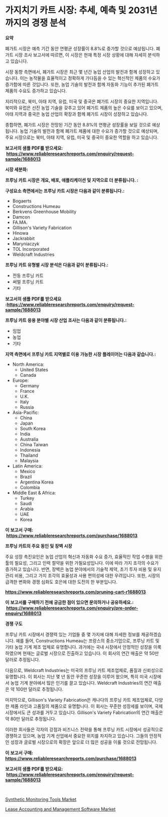 <p><h1>가지치기 카트 시장: 추세, 예측 및 2031년까지의 경쟁 분석</h1></p><p><strong>요약</strong></p>
<p><p>폐가트 시장은 예측 기간 동안 연평균 성장률이 8.8%로 증가할 것으로 예상됩니다. 폐가트 시장 조사 보고서에 따르면, 이 시장은 현재 특정 시장 상황에 대해 자세히 분석하고 있습니다.</p><p>시장 동향 측면에서, 폐가트 시장은 최근 몇 년간 농업 산업의 발전과 함께 성장하고 있습니다. 이는 농작물을 효율적이고 정확하게 가다듬을 수 있는 혁신적인 제품의 수요가 증가함에 따른 것입니다. 또한, 농업 기술의 발전과 함께 자동화 기능이 추가된 폐가트 제품의 수요도 증가하고 있습니다.</p><p>지리적으로, 북미, 아태 지역, 유럽, 미국 및 중국은 폐가트 시장의 중요한 지역입니다. 북미와 유럽은 선진 농업 기술을 갖추고 있어 폐가트 제품의 높은 수요를 보이고 있으며, 아태 지역과 중국은 농업 산업의 확장과 함께 폐가트 시장이 성장하고 있습니다.</p><p>종합하면, 폐가트 시장은 전망된 기간 동안 8.8%의 연평균 성장률을 보일 것으로 예상됩니다. 농업 기술의 발전과 함께 폐가트 제품에 대한 수요가 증가할 것으로 예상되며, 주요 시장으로는 북미, 아태 지역, 유럽, 미국 및 중국이 중요한 역할을 하고 있습니다.</p></p>
<p><strong>보고서의 샘플 PDF를 받으세요: &nbsp;<a href="https://www.reliableresearchreports.com/enquiry/request-sample/1688013">https://www.reliableresearchreports.com/enquiry/request-sample/1688013</a></strong></p>
<p><strong>시장 세분화:</strong></p>
<p><strong> 프루닝 카트 시장은 개요, 배포, 애플리케이션 및 지역으로 더 분류됩니다. :</strong></p>
<p><strong>구성요소 측면에서는 프루닝 카트 시장은 다음과 같이 분류됩니다.:</strong></p>
<p><ul><li>Bogaerts</li><li>Constructions Humeau</li><li>Berkvens Greenhouse Mobility</li><li>Damcon</li><li>FA.MA.</li><li>Gillison's Variety Fabrication</li><li>Hinowa</li><li>Jackrabbit</li><li>Maryniaczyk</li><li>TOL Incorporated</li><li>Weldcraft Industries</li></ul></p>
<p><strong> 프루닝 카트 유형별 시장 분석은 다음과 같이 분류됩니다.:</strong></p>
<p><ul><li>전동 프루닝 카트</li><li>써멀 프루닝 카트</li><li>기타</li></ul></p>
<p><strong>보고서의 샘플 PDF를 받으세요 :<a href="https://www.reliableresearchreports.com/enquiry/request-sample/1688013">https://www.reliableresearchreports.com/enquiry/request-sample/1688013</a></strong></p>
<p><strong> 프루닝 카트 응용 분야별 시장 산업 조사는 다음과 같이 분류됩니다.:</strong></p>
<p><ul><li>임업</li><li>농업</li><li>기타</li></ul></p>
<p><strong>지역 측면에서 프루닝 카트 지역별로 이용 가능한 시장 플레이어는 다음과 같습니다.:</strong></p>
<p><ul>
    <li>
        North America:
        <ul>
            <li>United States</li>
            <li>Canada</li>
        </ul>
    </li>
    <li>
        Europe:
        <ul>
            <li>Germany</li>
            <li>France</li>
            <li>U.K.</li>
            <li>Italy</li>
            <li>Russia</li>
        </ul>
    </li>
    <li>
        Asia-Pacific:
        <ul>
            <li>China</li>
            <li>Japan</li>
            <li>South Korea</li>
            <li>India</li>
            <li>Australia</li>
            <li>China Taiwan</li>
            <li>Indonesia</li>
            <li>Thailand</li>
            <li>Malaysia</li>
        </ul>
    </li>
    <li>
        Latin America:
        <ul>
            <li>Mexico</li>
            <li>Brazil</li>
            <li>Argentina Korea</li>
            <li>Colombia</li>
        </ul>
    </li>
    <li>
        Middle East & Africa:
        <ul>
            <li>Turkey</li>
            <li>Saudi</li>
            <li>Arabia</li>
            <li>UAE</li>
            <li>Korea</li>
        </ul>
    </li>
    </ul></p>
<p><strong>이 보고서 구매: &nbsp;<a href="https://www.reliableresearchreports.com/purchase/1688013">https://www.reliableresearchreports.com/purchase/1688013</a></strong></p>
<p><strong>프루닝 카트의 주요 동인 및 장벽 시장</strong></p>
<p><p>주요 성장 촉진요인은 농업 산업의 혁신과 자동화 수요 증가, 효율적인 작업 수행을 위한 툴의 필요성, 그리고 인력 절약을 위한 가필요성입니다. 이에 따라 가지 조각의 수요가 증가하고 있습니다. 반면, 장벽은 농업 분야에서의 기술적 제약, 초기 투자 비용 및 유지 관리 비용, 그리고 가지 조각의 효율성과 사용 편의성에 대한 우려입니다. 또한, 시장의 급격한 변화와 경쟁 심화도 호은에 대한 도전의 한 부분입니다.</p></p>
<p><strong><a href="https://www.reliableresearchreports.com/pruning-cart-r1688013">https://www.reliableresearchreports.com/pruning-cart-r1688013</a></strong></p>
<p><strong>이 보고서를 구매하기 전에 궁금한 점이 있으면 문의하거나 공유하세요.: &nbsp;<a href="https://www.reliableresearchreports.com/enquiry/pre-order-enquiry/1688013">https://www.reliableresearchreports.com/enquiry/pre-order-enquiry/1688013</a></strong></p>
<p><strong>경쟁 구도</strong></p>
<p><p>프루닝 카트 시장에서 경쟁력 있는 기업들 중 몇 가지에 대해 자세한 정보를 제공하겠습니다. 예를 들어, Constructions Humeau는 프랑스의 중소기업으로, 프루닝 카트 및 기타 농업 기계 제조 업체로 유명합니다. 과거에는 국내 시장에서 안정적인 성장을 이룩하였으며 현재는 글로벌 시장으로 진출하고 있습니다. 이 회사의 연간 매출은 약 50만 달러로 추정됩니다.</p><p>다음으로, Weldcraft Industries는 미국의 프루닝 카트 제조업체로, 품질과 신뢰성으로 유명합니다. 이 회사는 지난 몇 년 동안 꾸준한 성장을 이루어 왔으며, 특히 미국 시장에서 농업 기계 분야에서 많은 인기를 끌고 있습니다. Weldcraft Industries의 연간 매출은 약 100만 달러로 추정됩니다.</p><p>마지막으로, Gillison's Variety Fabrication은 캐나다의 프루닝 카트 제조업체로, 다양한 제품 라인과 고품질의 제품으로 유명합니다. 이 회사는 꾸준한 성장세를 보이며, 국제 시장에서도 큰 성과를 거두고 있습니다. Gillison's Variety Fabrication의 연간 매출은 약 80만 달러로 추정됩니다.</p><p>이러한 회사들은 각자의 강점과 비즈니스 전략을 통해 프루닝 카트 시장에서 성공적으로 경쟁하고 있으며, 농업 기계 산업에서 중요한 위치를 차지하고 있습니다. 그들의 안정적인 성장과 글로벌 시장으로의 확장은 앞으로 더 많은 성공을 이룰 것으로 전망됩니다.</p></p>
<p><strong>이 보고서 구매: &nbsp; <a href="https://www.reliableresearchreports.com/purchase/1688013">https://www.reliableresearchreports.com/purchase/1688013</a></strong></p>
<p><strong>보고서의 샘플 PDF를 받으세요: &nbsp;<a href="https://www.reliableresearchreports.com/enquiry/request-sample/1688013">https://www.reliableresearchreports.com/enquiry/request-sample/1688013</a></strong><strong></strong></p>
<p>&nbsp;</p>
<p><p><a href="https://github.com/Hazelklievgspy6vdcsmu106w/Market-Research-Report-List-2/blob/main/synthetic-monitoring-tools-market.md">Synthetic Monitoring Tools Market</a></p><p><a href="https://github.com/lubmix/Market-Research-Report-List-2/blob/main/lease-accounting-and-management-software-market.md">Lease Accounting and Management Software Market</a></p></p>